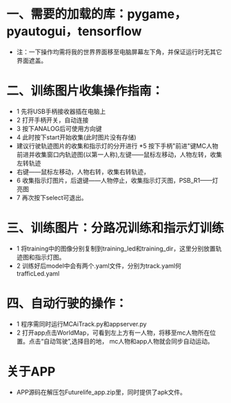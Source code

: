 # 一、需要的加载的库：pygame，pyautogui，tensorflow

* 注：一下操作均需将我的世界界面移至电脑屏幕左下角，并保证运行时无其它界面遮盖。

# 二、训练图片收集操作指南：
* 1 先将USB手柄接收器插在电脑上
* 2 打开手柄开关，自动连接
* 3 按下ANALOG后可使用方向键
* 4 此时按下start开始收集(此时图片没有存储)
*   建议行驶轨迹图片的收集和指示灯的分开进行
*5 按下手柄"前进"键MC人物前进并收集窗口内轨迹图(以第一人称),左键——鼠标左移动，人物左转，收集左转轨迹
*   右键——鼠标左移动，人物右转，收集右转轨迹，
* 6 收集指示灯图片，后退键——人物停止，收集指示灯灭图，PSB_R1——灯亮图
* 7 再次按下select可退出。

# 三、训练图片：分路况训练和指示灯训练
* 1 将training中的图像分别复制到training_led和training_dir，这里分别放置轨迹图和指示灯图。
* 2 训练好后model中会有两个.yaml文件，分别为track.yaml何trafficLed.yaml

# 四、自动行驶的操作：
* 1 程序需同时运行MCAiTrack.py和appserver.py
* 2 打开app点击WorldMap，可看到左上方有一人物，将移至mc人物所在位置。点击“自动驾驶”,选择目的地，
     mc人物和app人物就会同步自动运动。

# 关于APP
* APP源码在解压包Futurelife_app.zip里，同时提供了apk文件。
